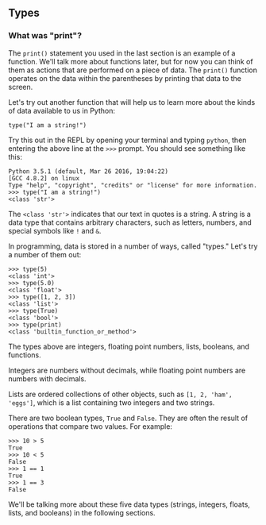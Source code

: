 ## Types

### What was "print"?

The `print()` statement you used in the last section is an example of a function. We'll talk more about functions later, but for now you can think of them as actions that are performed on a piece of data. The `print()` function operates on the data within the parentheses by printing that data to the screen.

Let's try out another function that will help us to learn more about the kinds of data available to us in Python:

	type("I am a string!")

Try this out in the REPL by opening your terminal and typing `python`, then entering the above line at the `>>>` prompt. You should see something like this:

```
Python 3.5.1 (default, Mar 26 2016, 19:04:22) 
[GCC 4.8.2] on linux
Type "help", "copyright", "credits" or "license" for more information.
>>> type("I am a string!")
<class 'str'>
```

The `<class 'str'>` indicates that our text in quotes is a string. A string is a data type that contains arbitrary characters, such as letters, numbers, and special symbols like `!` and `&`. 

In programming, data is stored in a number of ways, called "types."  Let's try a number of them out:

```
>>> type(5)
<class 'int'>
>>> type(5.0)
<class 'float'>
>>> type([1, 2, 3])
<class 'list'>
>>> type(True)
<class 'bool'>
>>> type(print)
<class 'builtin_function_or_method'>
```

The types above are integers, floating point numbers, lists, booleans, and functions.

Integers are numbers without decimals, while floating point numbers are numbers with decimals.

Lists are ordered collections of other objects, such as `[1, 2, 'ham', 'eggs']`, which is a list containing two integers and two strings. 

There are two boolean types, `True` and `False`. They are often the result of operations that compare two values. For example:

```
>>> 10 > 5
True
>>> 10 < 5
False
>>> 1 == 1
True
>>> 1 == 3
False
```

We'll be talking more about these five data types (strings, integers, floats, lists, and booleans) in the following sections.
